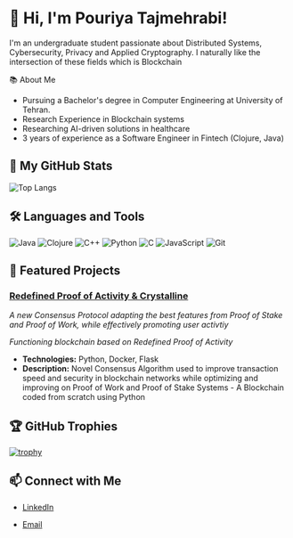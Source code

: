 # 👋 Hi, I'm Pouriya Tajmehrabi!

I'm an undergraduate student passionate about Distributed Systems, Cybersecurity, Privacy and Applied Cryptography. I naturally like the intersection of these fields which is Blockchain

 📚 About Me

-  Pursuing a Bachelor's degree in Computer Engineering at University of Tehran.
-  Research Experience in Blockchain systems 
-  Researching AI-driven solutions in healthcare
-  3 years of experience as a Software Engineer in Fintech (Clojure, Java)

## 🚀 My GitHub Stats

![Top Langs](https://github-readme-stats.vercel.app/api/top-langs/?username=SyntheticDemon&layout=compact&theme=radical&hide=jupyter%20notebook)

## 🛠️ Languages and Tools

![Java](https://img.shields.io/badge/Java-007396?style=for-the-badge&logo=java&logoColor=white)
![Clojure](https://img.shields.io/badge/Clojure-5881D8?style=for-the-badge&logo=clojure&logoColor=white)
![C++](https://img.shields.io/badge/C++-00599C?style=for-the-badge&logo=cplusplus&logoColor=white)
![Python](https://img.shields.io/badge/Python-3776AB?style=for-the-badge&logo=python&logoColor=white)
![C](https://img.shields.io/badge/C-00599C?style=for-the-badge&logo=c&logoColor=white)
![JavaScript](https://img.shields.io/badge/JavaScript-F7DF1E?style=for-the-badge&logo=javascript&logoColor=black)
![Git](https://img.shields.io/badge/Git-F05032?style=for-the-badge&logo=git&logoColor=white)


## 🌟 Featured Projects
### [Redefined Proof of Activity & Crystalline](https://github.com/Crystalline-Coin/crystalline)
*A new Consensus Protocol adapting the best features from Proof of Stake and Proof of Work, while effectively promoting user activtiy*

*Functioning blockchain based on Redefined Proof of Activity*

- **Technologies:** Python, Docker, Flask
- **Description:**  Novel Consensus Algorithm used to improve transaction speed and security in blockchain networks while optimizing and improving on Proof of Work and Proof of Stake Systems - A Blockchain coded from scratch using Python  

  

## 🏆 GitHub Trophies

[![trophy](https://github-profile-trophy.vercel.app/?username=SyntheticDemon)](https://github.com/ryo-ma/github-profile-trophy)

## 📫 Connect with Me

- [LinkedIn](https://www.linkedin.com/in/pooria-tajmehrabi/)
<!-- - [Personal Website](https://yourwebsite.com/) -->
- [Email](pouriyatajmehrabi1381@gmail.com)

